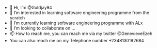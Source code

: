 - 👋 Hi, I’m @Goldjay94
- 👀 I’m interested in learning software engineering programme from the scratch 
- 🌱 I’m currently learning software engineering programme with ALx
- 💞️ I’m looking to collaborate on ...
- 📫 How to reach me, you can reach me via my twitter @GenevieveEzeh
- You can also reach me on my Telephone number +2348130192684

<!---
Goldjay94/Goldjay94 is a ✨ special ✨ repository because its `README.md` (this file) appears on your GitHub profile.
You can click the Preview link to take a look at your changes.
--->
